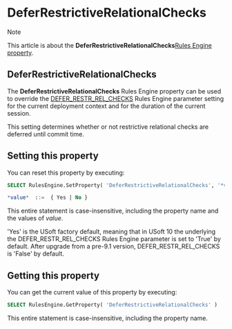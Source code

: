 # DeferRestrictiveRelationalChecks



> [!NOTE]
> This article is about the **DeferRestrictiveRelationalChecks**[Rules Engine property](/docs/Modeller%20and%20Rules%20Engine/Rules%20Engine%20properties).

## **DeferRestrictiveRelationalChecks**

The **DeferRestrictiveRelationalChecks** Rules Engine property can be used to override the [DEFER_RESTR_REL_CHECKS](/docs/Modeller%20and%20Rules%20Engine/Introducing%20USoft%20Modeller%20and%20Rules%20Engine/Rules%20Engine%20parameters.md) Rules Engine parameter setting for the current deployment context and for the duration of the current session.

This setting determines whether or not restrictive relational checks are deferred until commit time.

## Setting this property

You can reset this property by executing:

```sql
SELECT RulesEngine.SetProperty( 'DeferRestrictiveRelationalChecks', '*value*' )

*value*  ::=  { Yes | No }
```

This entire statement is case-insensitive, including the property name and the values of *value*.

'Yes' is the USoft factory default, meaning that in USoft 10 the underlying the DEFER_RESTR_REL_CHECKS Rules Engine parameter is set to 'True' by default. After upgrade from a pre-9.1 version, DEFER_RESTR_REL_CHECKS is 'False' by default.

## Getting this property

You can get the current value of this property by executing:

```sql
SELECT RulesEngine.GetProperty( 'DeferRestrictiveRelationalChecks' )
```

This entire statement is case-insensitive, including the property name.